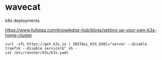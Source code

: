 # wavecat
k8s deployments

https://www.fullstaq.com/knowledge-hub/blogs/setting-up-your-own-k3s-home-cluster

```
curl -sfL https://get.k3s.io | INSTALL_K3S_EXEC="server --disable traefik --disable servicelb" sh - 
cat /etc/rancher/k3s/k3s.yaml
```
